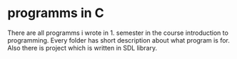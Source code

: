 # programms in C
There are all programms i wrote in 1. semester in the course introduction to programming. Every folder has short description about what program is for. Also there is project which is written in SDL library.
